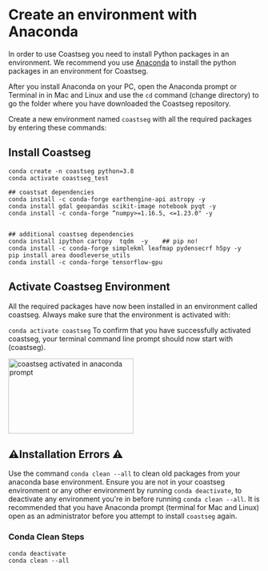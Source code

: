 # Create an environment with Anaconda

In order to use Coastseg you need to install Python packages in an environment. We recommend you use [Anaconda](https://www.anaconda.com/products/distribution) to install the python packages in an environment for Coastseg.

After you install Anaconda on your PC, open the Anaconda prompt or Terminal in in Mac and Linux and use the `cd` command (change directory) to go the folder where you have downloaded the Coastseg repository.

Create a new environment named `coastseg` with all the required packages by entering these commands:

## Install Coastseg

```
conda create -n coastseg python=3.8
conda activate coastseg_test

## coastsat dependencies
conda install -c conda-forge earthengine-api astropy -y
conda install gdal geopandas scikit-image notebook pyqt -y
conda install -c conda-forge “numpy>=1.16.5, <=1.23.0" -y


## additional coastseg dependencies
conda install ipython cartopy  tqdm  -y    ## pip no!
conda install -c conda-forge simplekml leafmap pydensecrf h5py -y
pip install area doodleverse_utils
conda install -c conda-forge tensorflow-gpu
```

## Activate Coastseg Environment

All the required packages have now been installed in an environment called coastseg. Always make sure that the environment is activated with:

`conda activate coastseg`
To confirm that you have successfully activated coastseg, your terminal command line prompt should now start with (coastseg).

<img src="https://user-images.githubusercontent.com/61564689/184215725-3688aedb-e804-481d-bbb6-8c33b30c4607.png" 
     alt="coastseg activated in anaconda prompt" width="250" height="150">

## ⚠️Installation Errors ⚠️

Use the command `conda clean --all` to clean old packages from your anaconda base environment. Ensure you are not in your coastseg environment or any other environment by running `conda deactivate`, to deactivate any environment you're in before running `conda clean --all`. It is recommended that you have Anaconda prompt (terminal for Mac and Linux) open as an administrator before you attempt to install `coastseg` again.

### Conda Clean Steps

```
conda deactivate
conda clean --all
```
